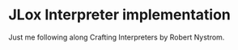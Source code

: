 ﻿# JLox Interpreter implementation
Just me following along Crafting Interpreters by Robert Nystrom.
